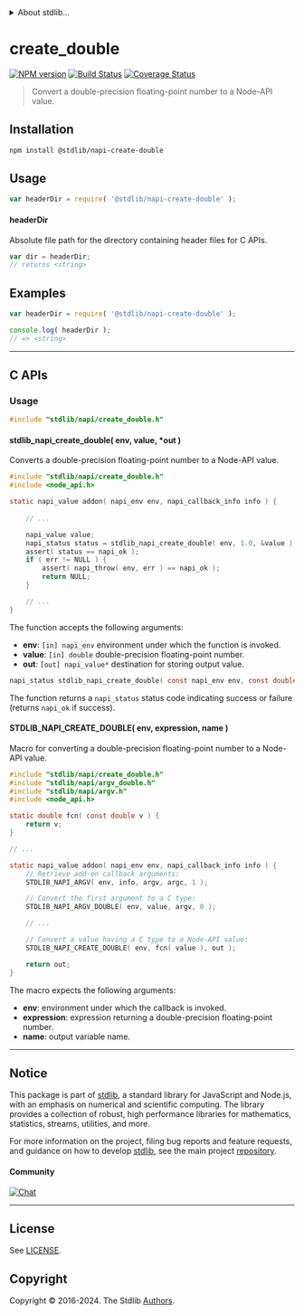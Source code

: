 <!--

@license Apache-2.0

Copyright (c) 2024 The Stdlib Authors.

Licensed under the Apache License, Version 2.0 (the "License");
you may not use this file except in compliance with the License.
You may obtain a copy of the License at

   http://www.apache.org/licenses/LICENSE-2.0

Unless required by applicable law or agreed to in writing, software
distributed under the License is distributed on an "AS IS" BASIS,
WITHOUT WARRANTIES OR CONDITIONS OF ANY KIND, either express or implied.
See the License for the specific language governing permissions and
limitations under the License.

-->


<details>
  <summary>
    About stdlib...
  </summary>
  <p>We believe in a future in which the web is a preferred environment for numerical computation. To help realize this future, we've built stdlib. stdlib is a standard library, with an emphasis on numerical and scientific computation, written in JavaScript (and C) for execution in browsers and in Node.js.</p>
  <p>The library is fully decomposable, being architected in such a way that you can swap out and mix and match APIs and functionality to cater to your exact preferences and use cases.</p>
  <p>When you use stdlib, you can be absolutely certain that you are using the most thorough, rigorous, well-written, studied, documented, tested, measured, and high-quality code out there.</p>
  <p>To join us in bringing numerical computing to the web, get started by checking us out on <a href="https://github.com/stdlib-js/stdlib">GitHub</a>, and please consider <a href="https://opencollective.com/stdlib">financially supporting stdlib</a>. We greatly appreciate your continued support!</p>
</details>

# create_double

[![NPM version][npm-image]][npm-url] [![Build Status][test-image]][test-url] [![Coverage Status][coverage-image]][coverage-url] <!-- [![dependencies][dependencies-image]][dependencies-url] -->

> Convert a double-precision floating-point number to a Node-API value.

<!-- Section to include introductory text. Make sure to keep an empty line after the intro `section` element and another before the `/section` close. -->

<section class="intro">

</section>

<!-- /.intro -->

<!-- Package usage documentation. -->

<section class="installation">

## Installation

```bash
npm install @stdlib/napi-create-double
```

</section>

<section class="usage">

## Usage

```javascript
var headerDir = require( '@stdlib/napi-create-double' );
```

#### headerDir

Absolute file path for the directory containing header files for C APIs.

```javascript
var dir = headerDir;
// returns <string>
```

</section>

<!-- /.usage -->

<!-- Package usage notes. Make sure to keep an empty line after the `section` element and another before the `/section` close. -->

<section class="notes">

</section>

<!-- /.notes -->

<!-- Package usage examples. -->

<section class="examples">

## Examples

```javascript
var headerDir = require( '@stdlib/napi-create-double' );

console.log( headerDir );
// => <string>
```

</section>

<!-- /.examples -->

<!-- C interface documentation. -->

* * *

<section class="c">

## C APIs

<!-- Section to include introductory text. Make sure to keep an empty line after the intro `section` element and another before the `/section` close. -->

<section class="intro">

</section>

<!-- /.intro -->

<!-- C usage documentation. -->

<section class="usage">

### Usage

```c
#include "stdlib/napi/create_double.h"
```

#### stdlib_napi_create_double( env, value, \*out )

Converts a double-precision floating-point number to a Node-API value.

```c
#include "stdlib/napi/create_double.h"
#include <node_api.h>

static napi_value addon( napi_env env, napi_callback_info info ) {
    
    // ...

    napi_value value;
    napi_status status = stdlib_napi_create_double( env, 1.0, &value );
    assert( status == napi_ok );
    if ( err != NULL ) {
        assert( napi_throw( env, err ) == napi_ok );
        return NULL;
    }

    // ...
}
```

The function accepts the following arguments:

-   **env**: `[in] napi_env` environment under which the function is invoked.
-   **value**: `[in] double` double-precision floating-point number.
-   **out**: `[out] napi_value*` destination for storing output value.

```c
napi_status stdlib_napi_create_double( const napi_env env, const double value, napi_value *out );
```

The function returns a `napi_status` status code indicating success or failure (returns `napi_ok` if success).

#### STDLIB_NAPI_CREATE_DOUBLE( env, expression, name )

Macro for converting a double-precision floating-point number to a Node-API value.

```c
#include "stdlib/napi/create_double.h"
#include "stdlib/napi/argv_double.h"
#include "stdlib/napi/argv.h"
#include <node_api.h>

static double fcn( const double v ) {
    return v;
}

// ...

static napi_value addon( napi_env env, napi_callback_info info ) {
    // Retrieve add-on callback arguments:
    STDLIB_NAPI_ARGV( env, info, argv, argc, 1 );

    // Convert the first argument to a C type:
    STDLIB_NAPI_ARGV_DOUBLE( env, value, argv, 0 );

    // ...

    // Convert a value having a C type to a Node-API value:
    STDLIB_NAPI_CREATE_DOUBLE( env, fcn( value ), out );

    return out;
}
```

The macro expects the following arguments:

-   **env**: environment under which the callback is invoked.
-   **expression**: expression returning a double-precision floating-point number.
-   **name**: output variable name.

</section>

<!-- /.usage -->

<!-- C API usage notes. Make sure to keep an empty line after the `section` element and another before the `/section` close. -->

<section class="notes">

</section>

<!-- /.notes -->

<!-- C API usage examples. -->

<section class="examples">

</section>

<!-- /.examples -->

</section>

<!-- /.c -->

<!-- Section to include cited references. If references are included, add a horizontal rule *before* the section. Make sure to keep an empty line after the `section` element and another before the `/section` close. -->

<section class="references">

</section>

<!-- /.references -->

<!-- Section for related `stdlib` packages. Do not manually edit this section, as it is automatically populated. -->

<section class="related">

</section>

<!-- /.related -->

<!-- Section for all links. Make sure to keep an empty line after the `section` element and another before the `/section` close. -->


<section class="main-repo" >

* * *

## Notice

This package is part of [stdlib][stdlib], a standard library for JavaScript and Node.js, with an emphasis on numerical and scientific computing. The library provides a collection of robust, high performance libraries for mathematics, statistics, streams, utilities, and more.

For more information on the project, filing bug reports and feature requests, and guidance on how to develop [stdlib][stdlib], see the main project [repository][stdlib].

#### Community

[![Chat][chat-image]][chat-url]

---

## License

See [LICENSE][stdlib-license].


## Copyright

Copyright &copy; 2016-2024. The Stdlib [Authors][stdlib-authors].

</section>

<!-- /.stdlib -->

<!-- Section for all links. Make sure to keep an empty line after the `section` element and another before the `/section` close. -->

<section class="links">

[npm-image]: http://img.shields.io/npm/v/@stdlib/napi-create-double.svg
[npm-url]: https://npmjs.org/package/@stdlib/napi-create-double

[test-image]: https://github.com/stdlib-js/napi-create-double/actions/workflows/test.yml/badge.svg?branch=v0.0.1
[test-url]: https://github.com/stdlib-js/napi-create-double/actions/workflows/test.yml?query=branch:v0.0.1

[coverage-image]: https://img.shields.io/codecov/c/github/stdlib-js/napi-create-double/main.svg
[coverage-url]: https://codecov.io/github/stdlib-js/napi-create-double?branch=main

<!--

[dependencies-image]: https://img.shields.io/david/stdlib-js/napi-create-double.svg
[dependencies-url]: https://david-dm.org/stdlib-js/napi-create-double/main

-->

[chat-image]: https://img.shields.io/gitter/room/stdlib-js/stdlib.svg
[chat-url]: https://app.gitter.im/#/room/#stdlib-js_stdlib:gitter.im

[stdlib]: https://github.com/stdlib-js/stdlib

[stdlib-authors]: https://github.com/stdlib-js/stdlib/graphs/contributors

[stdlib-license]: https://raw.githubusercontent.com/stdlib-js/napi-create-double/main/LICENSE

</section>

<!-- /.links -->
